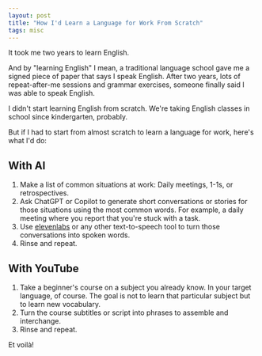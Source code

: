 ```yaml
---
layout: post
title: "How I'd Learn a Language for Work From Scratch"
tags: misc
---
```


It took me two years to learn English.

And by "learning English" I mean, a traditional language school gave me a signed piece of paper that says I speak English. After two years, lots of repeat-after-me sessions and grammar exercises, someone finally said I was able to speak English.

I didn't start learning English from scratch. We're taking English classes in school since kindergarten, probably.

But if I had to start from almost scratch to learn a language for work, here's what I'd do:

## With AI

1. Make a list of common situations at work: Daily meetings, 1-1s, or retrospectives.
2. Ask ChatGPT or Copilot to generate short conversations or stories for those situations using the most common words. For example, a daily meeting where you report that you're stuck with a task.
3. Use [elevenlabs](https://elevenlabs.io/) or any other text-to-speech tool to turn those conversations into spoken words.
4. Rinse and repeat.

## With YouTube

1. Take a beginner's course on a subject you already know. In your target language, of course. The goal is not to learn that particular subject but to learn new vocabulary.
2. Turn the course subtitles or script into phrases to assemble and interchange.
3. Rinse and repeat.

Et voilà!

